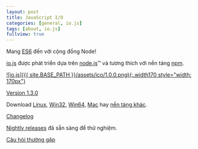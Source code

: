 ```yaml
---
layout: post
title: JavaScript I/O
categories: [general, io.js]
tags: [about, io.js]
fullview: true
---
```


Mang [ES6](es6.html) đến với cộng đồng Node!

[io.js](https://github.com/iojs/io.js)  được phát triển dựa trên [node.js](https://nodejs.org/)&#8482; và tương thích với nền tảng [npm](https://www.npmjs.org/).

[![io.js]({{ site.BASE_PATH }}/assets/ico/1.0.0.png){:.width170 style="width: 170px"} ](https://iojs.org/dist/v1.3.0/)

[Version 1.3.0](https://iojs.org/dist/v1.3.0/)

Download
[Linux](https://iojs.org/dist/v1.3.0/iojs-v1.3.0-linux-x64.tar.xz),
[Win32](https://iojs.org/dist/v1.3.0/iojs-v1.3.0-x86.msi),
[Win64](https://iojs.org/dist/v1.3.0/iojs-v1.3.0-x64.msi),
[Mac](https://iojs.org/dist/v1.3.0/iojs-v1.3.0.pkg) hay
[nền tảng khác](https://iojs.org/dist/v1.3.0/).


[Changelog](https://github.com/iojs/io.js/blob/v1.x/CHANGELOG.md)

[Nightly releases](https://iojs.org/download/nightly/) đã sẵn sàng để thử nghiệm.

[Câu hỏi thường gặp](/faq.html)